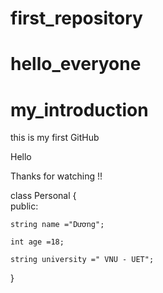 # first_repository
# hello_everyone 
# my_introduction

 this is my first GitHub


 Hello 

 Thanks for watching !!



class Personal
{   
    public:

    string name ="Dương";
    
    int age =18;

    string university =" VNU - UET";



}

